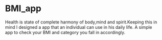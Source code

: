 # BMI_app
Health is state of complete harmony of body,mind and spirit.Keeping this in mind I designed a app that an individual can use in his daily life. A simple app to check your BMI 
and category you fall in accordingly.
